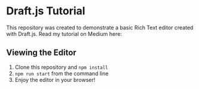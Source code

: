 # Draft.js Tutorial

This repository was created to demonstrate a basic Rich Text editor created with Draft.js. Read my tutorial on Medium here: 

## Viewing the Editor
1. Clone this repository and `npm install`
2. `npm run start` from the command line
3. Enjoy the editor in your browser!
